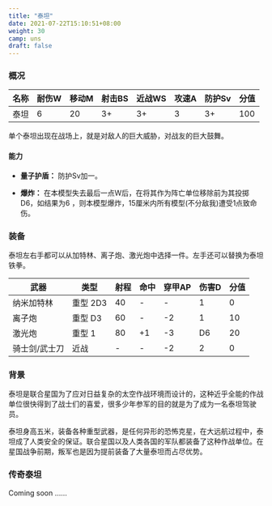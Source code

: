 ```yaml
---
title: "泰坦"
date: 2021-07-22T15:10:51+08:00
weight: 30
camp: uns
draft: false
---
```


### 概况

| 名称 | 耐伤W | 移动M | 射击BS | 近战WS | 攻速A | 防护Sv | 分值 |
| ---- | ----- | ----- | ------ | ------ | ----- | ------ | ---- |
| 泰坦 | 6     | 20    | 3+     | 3+     | 3     | 3+     | 100  |

单个泰坦出现在战场上，就是对敌人的巨大威胁，对战友的巨大鼓舞。

#### 能力

- **量子护盾：** 防护Sv加一。

- **爆炸：** 在本模型失去最后一点W后，在将其作为阵亡单位移除前为其投掷D6，如结果为6 ，则本模型爆炸，15厘米内所有模型(不分敌我)遭受1点致命伤。

### 装备

泰坦左右手都可以从加特林、离子炮、激光炮中选择一件。左手还可以替换为泰坦铁拳。

| 武器          | 类型     | 射程 | 命中 | 穿甲AP | 伤害D | 分值 |
| ------------- | -------- | ---- | ---- | ------ | ----- | ---- |
| 纳米加特林    | 重型 2D3 | 40   | -    | -      | 1     | 0    |
| 离子炮        | 重型 D3  | 60   | -    | -2     | 1     | 10   |
| 激光炮        | 重型 1   | 80   | +1   | -3     | D6    | 20   |
| 骑士剑/武士刀 | 近战     | -    | -    | -2     | 2     | 0    |

### 背景

泰坦是联合星国为了应对日益复杂的太空作战环境而设计的，这种近乎全能的作战单位很快得到了战士们的喜爱，很多少年参军的目的就是为了成为一名泰坦驾驶员。

泰坦身高五米，装备各种重型武器，是任何异形的恐怖克星，在大远航过程中，泰坦成了人类安全的保证。联合星国以及人类各国的军队都装备了这种作战单位。在星国战争前期，叛军也是因为提前装备了大量泰坦而占尽优势。

### 传奇泰坦

Coming soon ……
